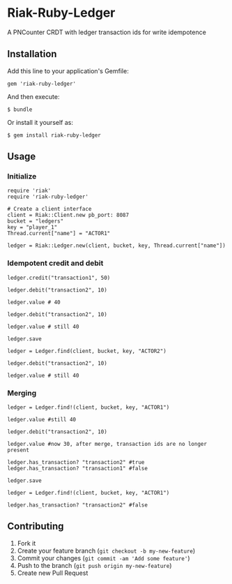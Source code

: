 # Riak-Ruby-Ledger

A PNCounter CRDT with ledger transaction ids for write idempotence

## Installation

Add this line to your application's Gemfile:

    gem 'riak-ruby-ledger'

And then execute:

    $ bundle

Or install it yourself as:

    $ gem install riak-ruby-ledger

## Usage

### Initialize

```
require 'riak'
require 'riak-ruby-ledger'

# Create a client interface
client = Riak::Client.new pb_port: 8087
bucket = "ledgers"
key = "player_1"
Thread.current["name"] = "ACTOR1"

ledger = Riak::Ledger.new(client, bucket, key, Thread.current["name"])
```

### Idempotent credit and debit

```
ledger.credit("transaction1", 50)

ledger.debit("transaction2", 10)

ledger.value # 40

ledger.debit("transaction2", 10)

ledger.value # still 40

ledger.save

ledger = Ledger.find(client, bucket, key, "ACTOR2")

ledger.debit("transaction2", 10)

ledger.value # still 40
```

### Merging

```
ledger = Ledger.find!(client, bucket, key, "ACTOR1")

ledger.value #still 40

ledger.debit("transaction2", 10)

ledger.value #now 30, after merge, transaction ids are no longer present

ledger.has_transaction? "transaction2" #true
ledger.has_transaction? "transaction1" #false

ledger.save

ledger = Ledger.find!(client, bucket, key, "ACTOR1")

ledger.has_transaction? "transaction2" #false
```

## Contributing

1. Fork it
2. Create your feature branch (`git checkout -b my-new-feature`)
3. Commit your changes (`git commit -am 'Add some feature'`)
4. Push to the branch (`git push origin my-new-feature`)
5. Create new Pull Request
